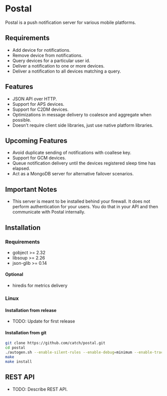 # Postal

Postal is a push notification server for various mobile platforms.

## Requirements

 * Add device for notifications.
 * Remove device from notifications.
 * Query devices for a particular user id.
 * Deliver a notification to one or more devices.
 * Deliver a notification to all devices matching a query.

## Features

 * JSON API over HTTP.
 * Support for APS devices.
 * Support for C2DM devices.
 * Optimizations in message delivery to coalesce and aggregate when possible.
 * Doesn't require client side libraries, just use native platform libraries.

## Upcoming Features

 * Avoid duplicate sending of notifications with coallese key.
 * Support for GCM devices.
 * Queue notification delivery until the devices registered sleep time
   has elapsed.
 * Act as a MongoDB server for alternative failover scenarios.

## Important Notes

 * This server is meant to be installed behind your firewall. It does not
   perform authentication for your users. You do that in your API and then
   communicate with Postal internally.

## Installation

### Requirements

 * gobject >= 2.32
 * libsoup >= 2.26
 * json-glib >= 0.14

#### Optional

 * hiredis for metrics delivery

### Linux

#### Installation from release

 * TODO: Update for first release

#### Installation from git

```sh
git clone https://github.com/catch/postal.git
cd postal
./autogen.sh --enable-silent-rules --enable-debug=minimum --enable-trace=no
make
make install
```

## REST API

 * TODO: Describe REST API.
